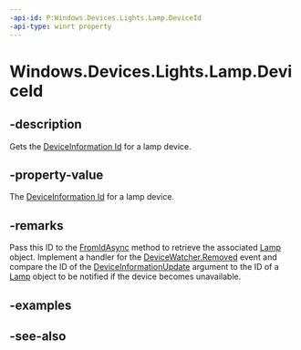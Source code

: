 ```yaml
---
-api-id: P:Windows.Devices.Lights.Lamp.DeviceId
-api-type: winrt property
---
```


<!-- Property syntax
public string DeviceId { get; }
-->

# Windows.Devices.Lights.Lamp.DeviceId

## -description
Gets the [DeviceInformation Id](../windows.devices.enumeration/deviceinformation_id.md) for a lamp device.

## -property-value
The [DeviceInformation Id](../windows.devices.enumeration/deviceinformation_id.md) for a lamp device.

## -remarks
Pass this ID to the [FromIdAsync](lamp_fromidasync.md) method to retrieve the associated [Lamp](lamp.md) object. Implement a handler for the [DeviceWatcher.Removed](../windows.devices.enumeration/devicewatcher_removed.md) event and compare the ID of the [DeviceInformationUpdate](../windows.devices.enumeration/deviceinformationupdate.md) argument to the ID of a [Lamp](lamp.md) object to be notified if the device becomes unavailable.

## -examples

## -see-also
